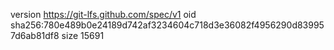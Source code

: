 version https://git-lfs.github.com/spec/v1
oid sha256:780e489b0e24189d742af3234604c718d3e36082f4956290d839957d6ab81df8
size 15691
